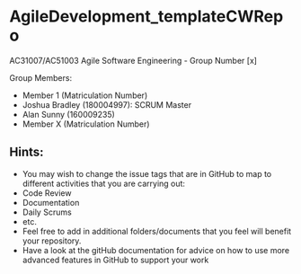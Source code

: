 # AgileDevelopment_templateCWRepo
AC31007/AC51003 Agile Software Engineering - Group Number [x]

Group Members:
- Member 1 (Matriculation Number)
- Joshua Bradley (180004997): SCRUM Master
- Alan Sunny (160009235)
- Member X (Matriculation Number)

## Hints:
- You may wish to change the issue tags that are in GitHub to map to different activities that you are carrying out:
 - Code Review
 - Documentation
 - Daily Scrums
 - etc.
- Feel free to add in additional folders/documents that you feel will benefit your repository.
- Have a look at the gitHub documentation for advice on how to use more advanced features in GitHub to support your work

